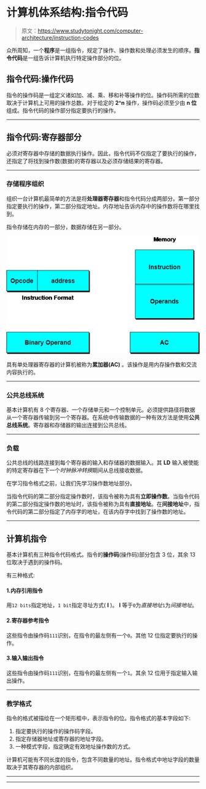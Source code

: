 # 计算机体系结构:指令代码

> 原文：<https://www.studytonight.com/computer-architecture/instruction-codes>

众所周知，一个**程序**是一组指令，规定了操作、操作数和处理必须发生的顺序。**指令代码**是一组告诉计算机执行特定操作部分的位。

## 指令代码:操作代码

指令的操作码是一组定义诸如加、减、乘、移和补等操作的位。操作码所需的位数取决于计算机上可用的操作总数。对于给定的 **2^n** 操作，操作码必须至少由 **n 位**组成。指令代码的操作部分指定要执行的操作。

* * *

## 指令代码:寄存器部分

必须对寄存器中存储的数据执行操作。因此，指令代码不仅指定了要执行的操作，还指定了将找到操作数(数据)的寄存器以及必须存储结果的寄存器。

* * *

### 存储程序组织

组织一台计算机最简单的方法是将**处理器寄存器**和指令代码分成两部分。第一部分指定要执行的操作，第二部分指定地址。内存地址告诉内存中的操作数将在哪里找到。

指令存储在内存的一部分，数据存储在另一部分。

![Instruction Codes](img/aa8065862cc25f9270b494c1e160c980.png)

具有单处理器寄存器的计算机被称为**累加器(AC)** 。该操作是用内存操作数和交流内容执行的。

* * *

### 公共总线系统

基本计算机有 8 个寄存器、一个存储单元和一个控制单元。必须提供路径将数据从一个寄存器传输到另一个寄存器。在系统中传输数据的一种有效方法是使用**公共总线系统**。寄存器和存储器的输出连接到公共总线。

* * *

### 负载

公共总线的线路连接到每个寄存器的输入和存储器的数据输入。其 **LD** 输入被使能的特定寄存器在下一个*时钟脉冲转换*期间从总线接收数据。

在学习指令格式之前，让我们先学习操作数地址部分。

当指令代码的第二部分指定操作数时，该指令被称为具有**立即操作数**。当指令代码的第二部分指定操作数的地址时，该指令被称为具有**直接地址**。在**间接地址**中，指令代码的第二部分指定了内存字的地址，在该内存字中找到了操作数的地址。

* * *

## 计算机指令

基本计算机有三种指令代码格式。指令的**操作码**(操作码)部分包含 3 位，其余 13 位取决于遇到的操作码。

有三种格式:

#### 1.内存引用指令

用`12 bits`指定地址，`1 bit`指定寻址方式( **I** )。 **I** 等于`0`为*直接地址*`1`为*间接地址*。

#### 2.寄存器参考指令

这些指令由操作码`111`识别，在指令的最左侧有一个`0`。其他 12 位指定要执行的操作。

#### 3.输入输出指令

这些指令由操作码`111`识别，在指令的最左侧有一个`1`。其余 12 位用于指定输入输出操作。

* * *

### 教学格式

指令的格式被描绘在一个矩形框中，表示指令的位。指令格式的基本字段如下:

1.  指定要执行的操作的操作码字段。
2.  指定存储器地址或寄存器的地址字段。
3.  一种模式字段，指定确定有效地址操作数的方式。

计算机可能有不同长度的指令，包含不同数量的地址。指令格式中地址字段的数量取决于其寄存器的内部组织。

* * *

* * *